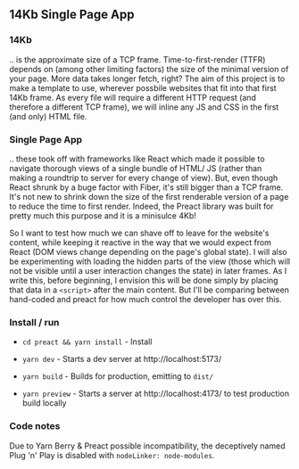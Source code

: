 ## 14Kb Single Page App

### 14Kb
.. is the approximate size of a TCP frame. Time-to-first-render (TTFR) depends on (among other limiting factors) the size of the minimal version of your page. More data takes longer fetch, right?
The aim of this project is to make a template to use, wherever possbile websites that fit into that first 14Kb frame.
As every file will require a different HTTP request (and therefore a different TCP frame), we will inline any JS and CSS in the first (and only) HTML file.

### Single Page App
.. these took off with frameworks like React which made it possible to navigate thorough views of a single bundle of HTML/ JS (rather than making a roundtrip to server for every change of view).
But, even though React shrunk by a buge factor with Fiber, it's still bigger than a TCP frame.
It's not new to shrink down the size of the first renderable version of a page to reduce the time to first render. Indeed, the Preact library was built for pretty much this purpose and it is a minisulce 4Kb!

So I want to test how much we can shave off to leave for the website's content, while keeping it reactive in the way that we would expect from React (DOM views change depending on the page's global state).
I will also be experimenting with loading the hidden parts of the view (those which will not be visible until a user interaction changes the state) in later frames. 
As I write this, before beginning, I envision this will be done simply by placing that data in a `<script>` after the main content. 
But I'll be comparing between hand-coded and preact for how much control the developer has over this.


### Install / run

-   `cd preact && yarn install` - Install

-   `yarn dev` - Starts a dev server at http://localhost:5173/

-   `yarn build` - Builds for production, emitting to `dist/`

-   `yarn preview` - Starts a server at http://localhost:4173/ to test production build locally

### Code notes

Due to Yarn Berry & Preact possible incompatibility, the deceptively named Plug 'n' Play is disabled with `nodeLinker: node-modules`.


